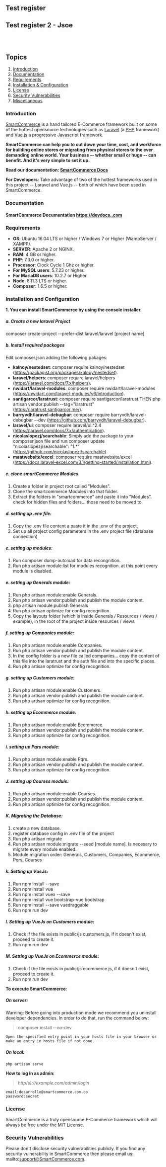 ## Test register

## Test register 2 - Jsoe

<p align="center">
<a href=""><img src="" alt=""></a>
</p>

<p align="center">
<a href=""><img src="" alt=""></a>
<a href=""><img src="" alt=""></a>
<a href=""><img src="" alt=""></a>
<a href=""><img src="" alt=""></a>
<a href=""><img src="" alt=""></a>
</p>

## Topics

1. [Introduction](#introduction)
2. [Documentation](#documentation)
3. [Requirements](#requirements)
4. [Installation & Configuration](#installation-and-configuration)
5. [License](#license)
6. [Security Vulnerabilities](#security-vulnerabilities)
7. [Miscellaneous](#miscellaneous)

### Introduction

[SmartCommerce](https://www..com) is a hand tailored E-Commerce framework built on some of the hottest opensource technologies
such as [Laravel](https://laravel.com) (a [PHP](https://secure.php.net/) framework) and [Vue.js](https://vuejs.org)
a progressive Javascript framework.

**SmartCommerce can help you to cut down your time, cost, and workforce for building online stores or migrating from physical stores
to the ever demanding online world. Your business -- whether small or huge -- can benefit. And it's very simple to set it up.**

**Read our documentation: [SmartCommerce Docs](https://devdocs..com/)**

**For Developers**:
Take advantage of two of the hottest frameworks used in this project -- Laravel and Vue.js -- both of which have been used in SmartCommerce.

### Documentation

#### SmartCommerce Documentation [https://devdocs..com](https://devdocs..com)

### Requirements

- **OS**: Ubuntu 16.04 LTS or higher / Windows 7 or Higher (WampServer / XAMPP).
- **SERVER**: Apache 2 or NGINX.
- **RAM**: 4 GB or higher.
- **PHP**: 7.3.0 or higher.
- **Processor**: Clock Cycle 1 Ghz or higher.
- **For MySQL users**: 5.7.23 or higher.
- **For MariaDB users**: 10.2.7 or Higher.
- **Node**: 8.11.3 LTS or higher.
- **Composer**: 1.6.5 or higher.

### Installation and Configuration

**1. You can install SmartCommerce by using the console installer.**

##### a. Create a new laravel Project

composer create-project --prefer-dist laravel/laravel [project name]

##### b. Install required packages

Edit composer.json adding the following pakages:

- **kalnoy/nestedset**: composer require kalnoy/nestedset (https://packagist.org/packages/kalnoy/nestedset).
- **laravel/helpers**: composer require laravel/helpers (https://laravel.com/docs/7.x/helpers).
- **nwidart/laravel-modules**: composer require nwidart/laravel-modules (https://nwidart.com/laravel-modules/v6/introduction).
- **santigarcor/laratrust**: composer require santigarcor/laratrust THEN php artisan vendor:publish --tag="laratrust" (https://laratrust.santigarcor.me/).
- **barryvdh/laravel-debugbar**: composer require barryvdh/laravel-debugbar --dev (https://github.com/barryvdh/laravel-debugbar).
- **laravel/ui**: composer require laravel/ui:^2.4 (https://laravel.com/docs/7.x/authentication).
- **nicolaslopezj/searchable**: Simply add the package to your composer.json file and run composer update "nicolaslopezj/searchable": "1.\*" (https://github.com/nicolaslopezj/searchable).
- **maatwebsite/excel**: composer require maatwebsite/excel (https://docs.laravel-excel.com/3.1/getting-started/installation.html).

##### c. clone smartCommerce Modules

1. Create a folder in project root called "Modules".
2. Clone the smartcommerce Modules into that folder.
3. Extract the folders in "smartcommerce" and paste it into "Modules". check for hidden files and folders... those need to be moved to.

##### d. setting up .env file:

1. Copy the .env file content a paste it in the .env of the project.
2. Set up all project config parameters in the .env project file (database connection)

##### e. setting up modules:

1. Run composer dump-autoload for data recongnition.
2. Run php artisan module:list for modules recognition. at this point every module is disabled.

##### e. setting up Generals module:

1. Run php artisan module:enable Generals.
2. Run php artisan vendor:publish and publish the module content.
3. php artisan module:publish Generals
4. Run php artisan optimize for config recognition.
5. Copy the layouts folder (which is inside Generals / Resources / views / example), in the root of the project inside resources / views

##### f. setting up Companies module:

1. Run php artisan module:enable Companies.
2. Run php artisan vendor:publish and publish the module content.
3. In the config folder is a new file called companies... copy the content of this file into the laratrust and the auth file and into the specific places.
4. Run php artisan optimize for config recognition.

##### g. setting up Customers module:

1. Run php artisan module:enable Customers.
2. Run php artisan vendor:publish and publish the module content.
3. Run php artisan optimize for config recognition.

##### h. setting up Ecommerce module:

1. Run php artisan module:enable Ecommerce.
2. Run php artisan vendor:publish and publish the module content.
3. Run php artisan optimize for config recognition.

##### i. setting up Pqrs module:

1. Run php artisan module:enable Pqrs.
2. Run php artisan vendor:publish and publish the module content.
3. Run php artisan optimize for config recognition.

##### J. setting up Courses module:

1. Run php artisan module:enable Courses.
2. Run php artisan vendor:publish and publish the module content.
3. Run php artisan optimize for config recognition.

##### K. Migrating the Database:

1. create a new database.
2. register database config in .env file of the project
3. Run php artisan migrate
4. Run php artisan module:migrate --seed [module name]. Is necesary to migrate every module enabled.
5. Module migration order: Generals, Customers, Companies, Ecommerce, Pqrs, Courses

##### k. Setting up VueJs:

1. Run npm install --save
2. Run npm install vue
3. Run npm install vuex --save
4. Run npm install vue bootstrap-vue bootstrap
5. Run npm install --save vuedraggable
6. Run npm run dev

##### l. Setting up VueJs on Customers module:

1. Check if the file exists in public/js customers.js, if it doesn't exist, proceed to create it.
2. Run npm run dev

##### M. Setting up VueJs on Ecommerce module:

1. Check if the file exists in public/js ecommerce.js, if it doesn't exist, proceed to create it.
2. Run npm run dev

**To execute SmartCommerce**:

##### On server:

Warning: Before going into production mode we recommend you uninstall developer dependencies.
In order to do that, run the command below:

> composer install --no-dev

```
Open the specified entry point in your hosts file in your browser or make an entry in hosts file if not done.
```

##### On local:

```
php artisan serve
```

**How to log in as admin:**

> _http(s)://example.com/admin/login_

```
email:desarrollo@smartcommerce.com.co
password:secret
```

### License

SmartCommerce is a truly opensource E-Commerce framework which will always be free under the [MIT License](https://github.com/SmartCommerce/SmartCommerce/blob/master/LICENSE).

### Security Vulnerabilities

Please don't disclose security vulnerabilities publicly. If you find any security vulnerability in SmartCommerce then please email us: mailto:support@SmartCommerce.com.
